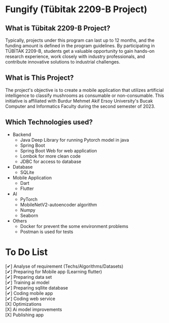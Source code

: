 # Fungify (Tübitak 2209-B Project)

## What is Tübitak 2209-B Project?
Typically, projects under this program can last up to 12 months, and the funding amount is defined in the program guidelines. By participating in TÜBİTAK 2209-B, students get a valuable opportunity to gain hands-on research experience, work closely with industry professionals, and contribute innovative solutions to industrial challenges.
<br>

## What is This Project?
The project's objective is to create a mobile application that utilizes artificial intelligence to classify mushrooms as consumable or non-consumable. This initiative is affiliated with Burdur Mehmet Akif Ersoy University's Bucak Computer and Informatics Faculty during the second semester of 2023.

## Which Technologies used?
+ Backend
  + Java Deep Library for running Pytorch model in java
  + Spring Boot
  + Spring Boot Web for web application
  + Lombok for more clean code
  + JDBC for access to database
+ Database
  + SQLite 
+ Mobile Application
  + Dart
  + Flutter
+ AI
  + PyTorch
  + MobileNetV2-autoencoder algorithm
  + Numpy
  + Seaborn
+ Others
  + Docker for prevent the some environment problems
  + Postman is used for tests


# To Do List
[✔] Analyse of requirement (Techs/Algorithms/Datasets) <br>
[✔] Preparing for Mobile app (Learning flutter) <br>
[✔] Preparing data set <br>
[✔] Training ai model <br>
[✔] Preparing sqllite database <br>
[✔] Coding mobile app <br>
[✔] Coding web service <br>
[X] Optimizations  <br>
[X] Ai model improvements <br>
[X] Publishing app <br>

